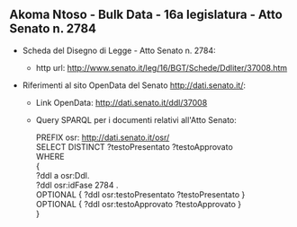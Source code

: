 ## Akoma Ntoso - Bulk Data - 16a legislatura - Atto Senato n. 2784 ##

* Scheda del Disegno di Legge - Atto Senato n. 2784:
	* http url: http://www.senato.it/leg/16/BGT/Schede/Ddliter/37008.htm

* Riferimenti al sito OpenData del Senato http://dati.senato.it/:
	* Link OpenData: http://dati.senato.it/ddl/37008
	* Query SPARQL per i documenti relativi all'Atto Senato:

        PREFIX osr: <http://dati.senato.it/osr/>  
		SELECT DISTINCT ?testoPresentato ?testoApprovato  
		WHERE  
		{  
		    ?ddl a osr:Ddl.  
		    ?ddl osr:idFase 2784 .  
		    OPTIONAL { ?ddl osr:testoPresentato ?testoPresentato }  
		    OPTIONAL { ?ddl osr:testoApprovato ?testoApprovato }  
		}
		
